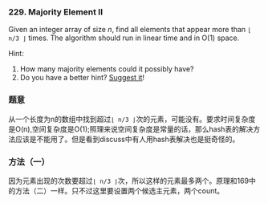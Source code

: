 ### 229\. Majority Element II

Given an integer array of size *n*, find all elements that appear more than `⌊ n/3 ⌋` times. The algorithm should run in linear time and in O(1) space.

Hint:

1. How many majority elements could it possibly have?
2. Do you have a better hint? [Suggest it](mailto:admin@leetcode.com?subject=Hints%20for%20Majority%20Element%20II)!

### 题意
从一个长度为n的数组中找到超过`⌊ n/3 ⌋`次的元素，可能没有。要求时间复杂度是O(n),空间复杂度是O(1);照理来说空间复杂度是常量的话，那么hash表的解决方法应该是不能用了。但是看到discuss中有人用hash表解决也是挺奇怪的。

### 方法（一）
因为元素出现的次数要超过`⌊ n/3 ⌋`次，所以这样的元素最多两个。原理和169中的方法（二）一样。只不过这里要设置两个候选主元素，两个count。